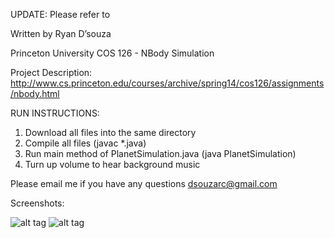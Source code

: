 UPDATE: Please refer to


Written by Ryan D’souza

Princeton University COS 126 - NBody Simulation

Project Description: 
http://www.cs.princeton.edu/courses/archive/spring14/cos126/assignments/nbody.html

RUN INSTRUCTIONS: 

1. Download all files into the same directory
2. Compile all files (javac *.java)
3. Run main method of PlanetSimulation.java (java PlanetSimulation)
4. Turn up volume to hear background music

Please email me if you have any questions
dsouzarc@gmail.com

Screenshots:


![alt tag](https://github.com/dsouzarc/algorithmsdata/blob/master/NBody/Screenshot2.png)
![alt tag](https://github.com/dsouzarc/algorithmsdata/blob/master/NBody/Screenshot_1.png)
